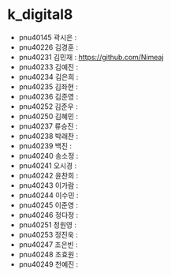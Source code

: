 # k_digital8
+ pnu40145	곽시은 : 
+ pnu40226	김경훈 : 
+ pnu40231	김민재 : https://github.com/Nimeaj
+ pnu40233	김예진 : 
+ pnu40234	김은희 : 
+ pnu40235	김좌현 : 
+ pnu40236	김준영 : 
+ pnu40252	김준우 : 
+ pnu40250	김혜민 : 
+ pnu40237	류승진 : 
+ pnu40238	박래찬 : 
+ pnu40239	백진 : 
+ pnu40240	송소정 : 
+ pnu40241	오시경 : 
+ pnu40242	윤찬희 : 
+ pnu40243	이가람 : 
+ pnu40244	이수민 : 
+ pnu40245	이준영 : 
+ pnu40246	정다정 : 
+ pnu40251	정원영 : 
+ pnu40253	정진욱 : 
+ pnu40247	조은빈 : 
+ pnu40248	조효원 : 
+ pnu40249	천예진 : 
